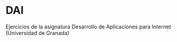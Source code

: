DAI
===

Ejercicios de la asignatura Desarrollo de Aplicaciones para Internet (Universidad de Granada)

